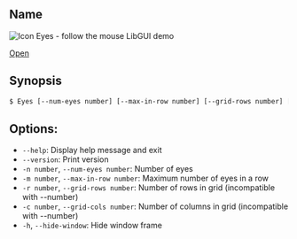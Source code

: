 ## Name

![Icon](/res/icons/16x16/app-eyes.png) Eyes - follow the mouse LibGUI demo

[Open](file:///bin/Eyes)

## Synopsis

```sh
$ Eyes [--num-eyes number] [--max-in-row number] [--grid-rows number] [--grid-cols number]
```

## Options:

* `--help`: Display help message and exit
* `--version`: Print version
* `-n number`, `--num-eyes number`: Number of eyes
* `-m number`, `--max-in-row number`: Maximum number of eyes in a row
* `-r number`, `--grid-rows number`: Number of rows in grid (incompatible with --number)
* `-c number`, `--grid-cols number`: Number of columns in grid (incompatible with --number)
* `-h`, `--hide-window`: Hide window frame
